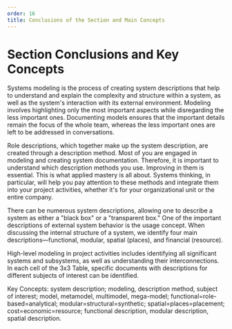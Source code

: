 ```yaml
---
order: 16
title: Conclusions of the Section and Main Concepts
---
```


# Section Conclusions and Key Concepts

Systems modeling is the process of creating system descriptions that help to understand and explain the complexity and structure within a system, as well as the system's interaction with its external environment. Modeling involves highlighting only the most important aspects while disregarding the less important ones. Documenting models ensures that the important details remain the focus of the whole team, whereas the less important ones are left to be addressed in conversations.

Role descriptions, which together make up the system description, are created through a description method. Most of you are engaged in modeling and creating system documentation. Therefore, it is important to understand which description methods you use. Improving in them is essential. This is what applied mastery is all about. Systems thinking, in particular, will help you pay attention to these methods and integrate them into your project activities, whether it's for your organizational unit or the entire company.

There can be numerous system descriptions, allowing one to describe a system as either a "black box" or a "transparent box." One of the important descriptions of external system behavior is the usage concept. When discussing the internal structure of a system, we identify four main descriptions—functional, modular, spatial (places), and financial (resource).

High-level modeling in project activities includes identifying all significant systems and subsystems, as well as understanding their interconnections. In each cell of the 3x3 Table, specific documents with descriptions for different subjects of interest can be identified.

Key Concepts: system description; modeling, description method, subject of interest; model, metamodel, multimodel, mega-model; functional=role-based=analytical; modular=structural=synthetic; spatial=places=placement; cost=economic=resource; functional description, modular description, spatial description.